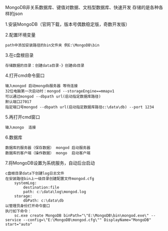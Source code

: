 MongoDB非关系数据库、键值对数据、文档型数据库、快速开发
存储的是各种各样的json

1.安装MongoDB（官网下载，版本号偶数稳定版，奇数开发版）

2.配置环境变量

	path中添加安装路径的bin文件夹 例E:\MongoDB\bin

3.在c盘根目录

	存储数据的目录：创建data目录-》创建db目录

4.打开cmd命令窗口

	输入mongod 启动mongdb服务器 等待连接
	32位电脑第一次启动时：mongod --storageEngine==mmapv1
	可以通过mongod --dbpath url(启动指定数据库路径)
	默认端口27017
	指定端口号mongod --dbpath url(启动指定数据库路径c:\data\db) --port 1234

5.再打开cmd窗口

	输入mongo  连接

6.数据库

	数据库的服务器（保存数据） mongod 启动服务器
	数据库的客户端（操作数据） mongo  启动客户端

7.将MongoDB设置为系统服务，自动后台启动
	
	c盘根目录data下创建log日志文件
	在安装路径bin上一级目录创建配置文件mongod.cfg
		systemLog:
			destination:file
			path: c:\data\log\mongod.log
		storage:
			dbPath: c:\data\db
	以管理员身份打开命令窗口
	执行如下命令：
		sc.exe create MongoDB binPath="\"E:\MongoDB\bin\mongod.exe\" --service --config=\"E:\MongoDB\mongod.cfg\"" DisplayName="MongoDB" start="auto"
